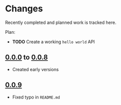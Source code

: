 # Changes
Recently completed and planned work is tracked here.

Plan:
- **TODO** Create a working `hello world` API

## [0.0.0](.) to [0.0.8](.)
- Created early versions

## [0.0.9](.)
- Fixed typo in `README.md`
